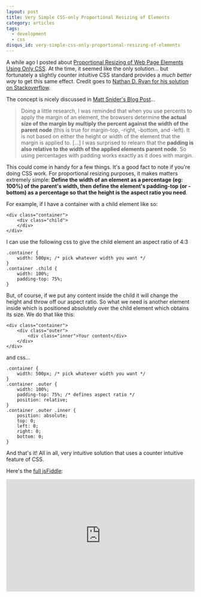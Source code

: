 ```yaml
---
layout: post
title: Very Simple CSS-only Proportional Resizing of Elements
category: articles
tags:
  - development
  - css
disqus_id: very-simple-css-only-proportional-resizing-of-elements
---
```


A while ago I posted about [Proportional Resizing of Web Page Elements Using Only CSS](http://wellcaffeinated.net/articles/2012/06/26/proportional-resizing-of-web-page-elements-using-only-css). At the time, it seemed like the only solution... but fortunately a slightly counter intuitive CSS standard provides a *much better way* to get this same effect. Credit goes to [Nathan D. Ryan for his solution on Stackoverflow](http://stackoverflow.com/a/6615994/1729163).

The concept is nicely discussed in [Matt Snider's Blog Post](http://mattsnider.com/css-using-percent-for-margin-and-padding/)...
> Doing a little research, I was reminded that when you use percents to apply the margin of an element, the browsers determine **the actual size of the margin by multiply the percent against the width of the parent node** (this is true for margin-top, -right, -bottom, and -left). It is not based on either the height or width of the element that the margin is applied to. [...] I was surprised to relearn that the **padding is also relative to the width of the applied elements parent node**. So using percentages with padding works exactly as it does with margin.

This could come in handy for a few things. It's a good fact to note if you're doing CSS work. For proportional resizing purposes, it makes matters extremely simple: **Define the width of an element as a percentage (eg: 100%) of the parent's width, then define the element's padding-top (or -bottom) as a percentage so that the height is the aspect ratio you need**.

For example, if I have a container with a child element like so:

    <div class="container">
        <div class="child">
        </div>
    </div>

I can use the following css to give the child element an aspect ratio of 4:3

    .container { 
        width: 500px; /* pick whatever width you want */
    }
    .container .child {
        width: 100%;
        padding-top: 75%;
    }

But, of course, if we put any content inside the child it will change the height and throw off our aspect ratio. So what we need is another element inside which is positioned absolutely over the child element which obtains its size. We do that like this:

    <div class="container">
        <div class="outer">
            <div class="inner">Your content</div>
        </div>
    </div>

and css...

    .container { 
        width: 500px; /* pick whatever width you want */
    }
    .container .outer {
        width: 100%;
        padding-top: 75%; /* defines aspect ratio */
        position: relative;
    }
    .container .outer .inner {
        position: absolute;
        top: 0;
        left: 0;
        right: 0;
        bottom: 0;
    }

And that's it! All in all, very intuitive solution that uses a counter intuitive feature of CSS.

Here's the [full jsFiddle](http://jsfiddle.net/wellcaffeinated/8Frb6/):

<iframe style="width: 100%; height: 300px" src="http://jsfiddle.net/wellcaffeinated/8Frb6/embedded/result,html,css,js" allowfullscreen="allowfullscreen" frameborder="0"> </iframe>
